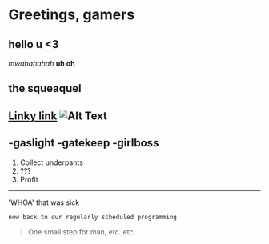 # Greetings, gamers
hello u <3
---
*mwahahahah*
**uh oh**
## the squeaquel
[Linky link](https://www.livemint.com/news/world/queen-elizabeth-died-of-broken-heart-royal-expert-decodes-double-rainbow-11664166452068.html)
![Alt Text](https://c.tenor.com/Er8PJ8x8o3MAAAAC/crab-rave.gif)
---
-gaslight 
-gatekeep
-girlboss
---
1. Collect underpants 
2. ???
3. Profit
---
'WHOA' that was sick
```
now back to our regularly scheduled programming
```
> One small step for man, etc. etc. 

